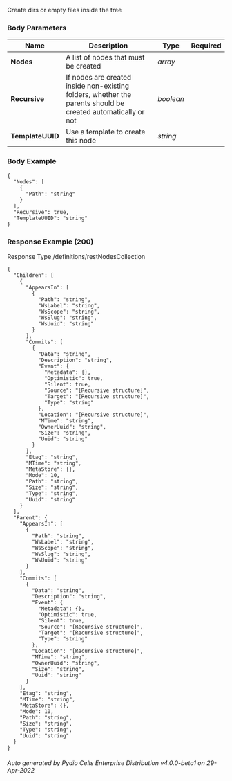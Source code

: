 






 
Create dirs or empty files inside the tree  


### Body Parameters

Name | Description | Type | Required
---|---|---|---
**Nodes** | A list of nodes that must be created | _array_ |   
**Recursive** | If nodes are created inside non-existing folders, whether the parents should be created automatically or not | _boolean_ |   
**TemplateUUID** | Use a template to create this node | _string_ |   


### Body Example
```
{
  "Nodes": [
    {
      "Path": "string"
    }
  ],
  "Recursive": true,
  "TemplateUUID": "string"
}
```






### Response Example (200)
Response Type /definitions/restNodesCollection

```
{
  "Children": [
    {
      "AppearsIn": [
        {
          "Path": "string",
          "WsLabel": "string",
          "WsScope": "string",
          "WsSlug": "string",
          "WsUuid": "string"
        }
      ],
      "Commits": [
        {
          "Data": "string",
          "Description": "string",
          "Event": {
            "Metadata": {},
            "Optimistic": true,
            "Silent": true,
            "Source": "[Recursive structure]",
            "Target": "[Recursive structure]",
            "Type": "string"
          },
          "Location": "[Recursive structure]",
          "MTime": "string",
          "OwnerUuid": "string",
          "Size": "string",
          "Uuid": "string"
        }
      ],
      "Etag": "string",
      "MTime": "string",
      "MetaStore": {},
      "Mode": 10,
      "Path": "string",
      "Size": "string",
      "Type": "string",
      "Uuid": "string"
    }
  ],
  "Parent": {
    "AppearsIn": [
      {
        "Path": "string",
        "WsLabel": "string",
        "WsScope": "string",
        "WsSlug": "string",
        "WsUuid": "string"
      }
    ],
    "Commits": [
      {
        "Data": "string",
        "Description": "string",
        "Event": {
          "Metadata": {},
          "Optimistic": true,
          "Silent": true,
          "Source": "[Recursive structure]",
          "Target": "[Recursive structure]",
          "Type": "string"
        },
        "Location": "[Recursive structure]",
        "MTime": "string",
        "OwnerUuid": "string",
        "Size": "string",
        "Uuid": "string"
      }
    ],
    "Etag": "string",
    "MTime": "string",
    "MetaStore": {},
    "Mode": 10,
    "Path": "string",
    "Size": "string",
    "Type": "string",
    "Uuid": "string"
  }
}
```




###### Auto generated by Pydio Cells Enterprise Distribution v4.0.0-beta1 on 29-Apr-2022
